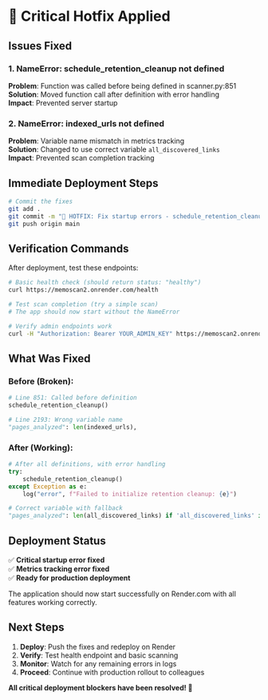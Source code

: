 # 🚨 Critical Hotfix Applied

## Issues Fixed

### 1. NameError: schedule_retention_cleanup not defined
**Problem**: Function was called before being defined in scanner.py:851  
**Solution**: Moved function call after definition with error handling  
**Impact**: Prevented server startup

### 2. NameError: indexed_urls not defined  
**Problem**: Variable name mismatch in metrics tracking  
**Solution**: Changed to use correct variable `all_discovered_links`  
**Impact**: Prevented scan completion tracking

## Immediate Deployment Steps

```bash
# Commit the fixes
git add .
git commit -m "🚨 HOTFIX: Fix startup errors - schedule_retention_cleanup and indexed_urls"
git push origin main
```

## Verification Commands

After deployment, test these endpoints:

```bash
# Basic health check (should return status: "healthy")
curl https://memoscan2.onrender.com/health

# Test scan completion (try a simple scan)
# The app should now start without the NameError

# Verify admin endpoints work
curl -H "Authorization: Bearer YOUR_ADMIN_KEY" https://memoscan2.onrender.com/api/costs
```

## What Was Fixed

### Before (Broken):
```python
# Line 851: Called before definition
schedule_retention_cleanup()

# Line 2193: Wrong variable name  
"pages_analyzed": len(indexed_urls),
```

### After (Working):
```python
# After all definitions, with error handling
try:
    schedule_retention_cleanup()
except Exception as e:
    log("error", f"Failed to initialize retention cleanup: {e}")

# Correct variable with fallback
"pages_analyzed": len(all_discovered_links) if 'all_discovered_links' in locals() else 0,
```

## Deployment Status

✅ **Critical startup error fixed**  
✅ **Metrics tracking error fixed**  
✅ **Ready for production deployment**

The application should now start successfully on Render.com with all features working correctly.

## Next Steps

1. **Deploy**: Push the fixes and redeploy on Render
2. **Verify**: Test health endpoint and basic scanning
3. **Monitor**: Watch for any remaining errors in logs
4. **Proceed**: Continue with production rollout to colleagues

**All critical deployment blockers have been resolved! 🎉**